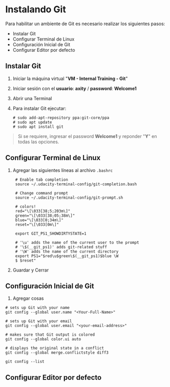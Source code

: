 # Instalando Git
Para habilitar un ambiente de Git es necesario realizar los siguientes pasos:

 - Instalar Git
 - Configurar Terminal de Linux
 - Configuración Inicial de Git
 - Configurar Editor por defecto

## Instalar Git
 1. Iniciar la máquina virtual "**VM - Internal Training - Git**"
 2. Iniciar sesión con el **usuario**: **axity** / **password**: **Welcome1**
 3. Abrir una Terminal
 4. Para instalar Git ejecutar:

        # sudo add-apt-repository ppa:git-core/ppa
        # sudo apt update
        # sudo apt install git
    

> Si se requiere, ingresar el password **Welcome1** y reponder "**Y**" en todas las opciones.

## Configurar Terminal de Linux

1. Agregar las siguientes líneas al archivo `.bashrc`


		# Enable tab completion
		source ~/.udacity-terminal-config/git-completion.bash

		# Change command prompt
		source ~/.udacity-terminal-config/git-prompt.sh

		# colors!
		red="\[\033[38;5;203m\]"
		green="\[\033[38;05;38m\]"
		blue="\[\033[0;34m\]"
		reset="\[\033[0m\]"

		export GIT_PS1_SHOWDIRTYSTATE=1

		# '\u' adds the name of the current user to the prompt
		# '\$(__git_ps1)' adds git-related stuff
		# '\W' adds the name of the current directory
		export PS1="$red\u$green\$(__git_ps1)$blue \W
		$ $reset"


1. Guardar y Cerrar

## Configuración Inicial de Git

1. Agregar cosas
```
# sets up Git with your name
git config --global user.name "<Your-Full-Name>"

# sets up Git with your email
git config --global user.email "<your-email-address>"

# makes sure that Git output is colored
git config --global color.ui auto

# displays the original state in a conflict
git config --global merge.conflictstyle diff3

git config --list
```

## Configurar Editor por defecto

<!--stackedit_data:
eyJoaXN0b3J5IjpbLTY4NDkyNDQ4LC0xMDA3MjgxMDQzLC0zOD
M5MzA0NSwtMjEwMTEyNjMwNyw3NzM5NDEzMDUsODA0MDYzODU3
LDE4MzYyMzcwMiw5MDMzMDI5OTgsLTcxNzIzNjcxMywtMzA0MT
I2MzE4LDE5NjgwNzE4MzQsLTE5Mzg3MjU2NzEsMzU5NjczNDYs
NzMwOTk4MTE2XX0=
-->